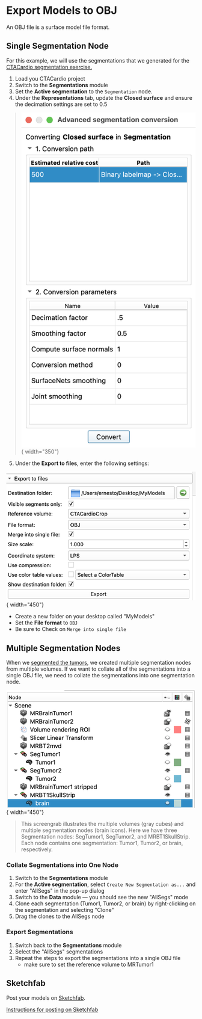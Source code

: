 
# Export Models to OBJ

An OBJ file is a surface model file format.

## Single Segmentation Node

For this example, we will use the segmentations that we generated for the [CTACardio segmentation exercise.](CTACardioSegment.md)

1. Load you CTACardio project
2. Switch to the **Segmentations** module
3. Set the **Active segmentation** to the `Segmentation` node.
4. Under the **Representations** tab, update the **Closed surface** and ensure the decimation settings are set to 0.5
>![img-name](images/segmentations-adv-seg-conversion.png){ width="350"}
5. Under the **Export to files**, enter the following settings:

![img-name](images/segmentations-export-to-models-settings.png){ width="450"}
- Create a new folder on your desktop called "MyModels"
- Set the **File format** to `OBJ`
- Be sure to Check on `Merge into single file`

## Multiple Segmentation Nodes

 When we [segmented the tumors](MRTumorSegment.md), we created multiple segmentation nodes from multiple volumes. If we want to collate all of the segmentations into a single OBJ file, we need to collate the segmentations into one segmentation node.

![img-name](images/MRTumor-data-table.png){ width="450"}
>This screengrab illustrates the multiple volumes (gray cubes) and multiple segmentation nodes (brain icons). Here we have three Segmentation nodes: SegTumor1, SegTumor2, and MRBT1SkullStrip. Each node contains one segmentation: Tumor1, Tumor2, or brain, respectively.

### Collate Segmentations into One Node

1. Switch to the **Segmentations** module
2. For the **Active segmentation**, select `Create New Segmentation as...` and enter "AllSegs" in the pop-up dialog
3. Switch to the **Data** module — you should see the new "AllSegs" mode
4. Clone each segmentation (Tumor1, Tumor2, or brain) by right-clicking on the segmentation and selecting "Clone"
5. Drag the clones to the AllSegs node

### Export Segmentations

1. Switch back to the **Segmentations** module
2. Select the "AllSegs" segmentations
3. Repeat the steps to export the segmentations into a single OBJ file
   - make sure to set the reference volume to MRTumor1

## Sketchfab

Post your models on [Sketchfab](https://sketchfab.com/feed).

[Instructions for posting on Sketchfab](SKETCHFAB-upload-model.pdf)
